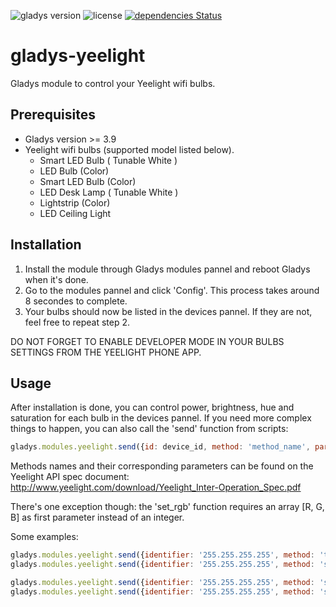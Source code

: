 ![gladys version](https://badgen.net/badge/Gladys/%3E=%203.9/purple)
![license](https://badgen.net/github/license/NicolasD-62/gladys-yeelight)
[![dependencies Status](https://badgen.net/david/dep/NicolasD-62/gladys-yeelight)](https://david-dm.org/NicolasD-62/gladys-yeelight)

# gladys-yeelight
Gladys module to control your Yeelight wifi bulbs.

## Prerequisites

* Gladys version >= 3.9 
* Yeelight wifi bulbs (supported model listed below). 
    * Smart LED Bulb  ( Tunable White ) 
    * LED Bulb (Color) 
    * Smart LED Bulb (Color) 
    * LED Desk Lamp ( Tunable White ) 
    * Lightstrip (Color) 
    * LED Ceiling Light 

## Installation

1. Install the module through Gladys modules pannel and reboot Gladys when it's done. 
2. Go to the modules pannel and click 'Config'. This process takes around 8 secondes to complete. 
3. Your bulbs should now be listed in the devices pannel. If they are not, feel free to repeat step 2. 

DO NOT FORGET TO ENABLE DEVELOPER MODE IN YOUR BULBS SETTINGS FROM THE YEELIGHT PHONE APP. 

## Usage

After installation is done, you can control power, brightness, hue and saturation for each bulb in the devices pannel. 
If you need more complex things to happen, you can also call the 'send' function from scripts: 
```javascript
gladys.modules.yeelight.send({id: device_id, method: 'method_name', params: []});
```
Methods names and their corresponding parameters can be found on the Yeelight API spec document: 
http://www.yeelight.com/download/Yeelight_Inter-Operation_Spec.pdf 

There's one exception though: the 'set_rgb' function requires an array [R, G, B] as first parameter instead of an integer. 

Some examples: 
```javascript
gladys.modules.yeelight.send({identifier: '255.255.255.255', method: 'toggle'});
gladys.modules.yeelight.send({identifier: '255.255.255.255', method: 'set_rgb', params: [[32, 0, 255], 'smooth', 1000]});

gladys.modules.yeelight.send({identifier: '255.255.255.255', method: 'set_power', params: ['on']});
gladys.modules.yeelight.send({identifier: '255.255.255.255', method: 'set_hsv', params: ['', 47]}); // Keep the current hue and set saturation to 47
```

